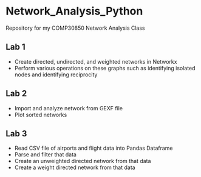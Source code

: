 # Network_Analysis_Python
Repository for my COMP30850 Network Analysis Class
<h2>Lab 1</h2>
<ul>
<li>Create directed, undirected, and weighted networks in Networkx</li>
<li>Perform various operations on these graphs such as identifying isolated nodes and identifying reciprocity</li>
</ul>
<h2>Lab 2</h2>
<ul>
<li>Import and analyze network from GEXF file</li>
<li>Plot sorted networks</li>
</ul>
<h2>Lab 3</h2>
<ul>
<li>Read CSV file of airports and flight data into Pandas Dataframe</li>
<li>Parse and filter that data</li>
<li>Create an unweighted directed network from that data</li>
<li>Create a weight directed network from that data</li> 
</ul>
